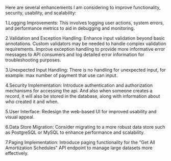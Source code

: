 Here are several enhancements I am considering to improve functionality, security, usability, and scalability:

1.Logging Improvements: This involves logging user actions, system errors, and performance metrics to aid in debugging and monitoring.

2.Validation and Exception Handling: Enhance input validation beyond basic annotations. Custom validators may be needed to handle complex validation requirements. Improve exception handling to provide more informative error messages to API consumers and log detailed error information for troubleshooting purposes.

3.Unexpected Input Handling: There is no handling for unexpected input, for example: max number of payment that use can input.

4.Security Implementation: Introduce authentication and authorization mechanisms for accessing the api. And also when someone creates a record, it will also be stored in the database, along with information about who created it and when.

5.User Interface: Redesign the web-based UI for improved usability and visual appeal.

6.Data Store Migration: Consider migrating to a more robust data store such as PostgreSQL or MySQL to enhance performance and scalability.

7.Paging Implementation: Introduce paging functionality for the "Get All Amortization Schedules" API endpoint to manage large datasets more effectively.
